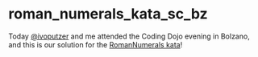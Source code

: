 # roman_numerals_kata_sc_bz

Today [@ivoputzer](https://github.com/ivoputzer) and me attended the Coding Dojo evening in Bolzano, and this is our solution
for the [RomanNumerals kata](http://codingdojo.org/cgi-bin/index.pl?KataRomanNumerals)!
